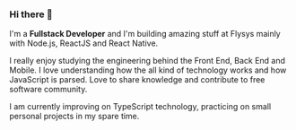 ### Hi there 👋

I'm a **Fullstack Developer** and I'm building amazing stuff at Flysys mainly with Node.js, ReactJS and React Native.

I really enjoy studying the engineering behind the Front End, Back End and Mobile. I love understanding how the all kind of technology works and how JavaScript is parsed. Love to share knowledge and contribute to free software community.

I am currently improving on TypeScript technology, practicing on small personal projects in my spare time.
